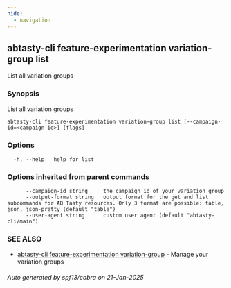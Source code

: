 ```yaml
---
hide:
  - navigation
---
```

## abtasty-cli feature-experimentation variation-group list

List all variation groups

### Synopsis

List all variation groups

```
abtasty-cli feature-experimentation variation-group list [--campaign-id=<campaign-id>] [flags]
```

### Options

```
  -h, --help   help for list
```

### Options inherited from parent commands

```
      --campaign-id string     the campaign id of your variation group
      --output-format string   output format for the get and list subcommands for AB Tasty resources. Only 3 format are possible: table, json, json-pretty (default "table")
      --user-agent string      custom user agent (default "abtasty-cli/main")
```

### SEE ALSO

* [abtasty-cli feature-experimentation variation-group](abtasty-cli_feature-experimentation_variation-group.md)	 - Manage your variation groups

###### Auto generated by spf13/cobra on 21-Jan-2025

